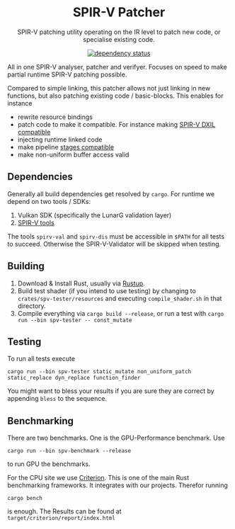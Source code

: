 <div align="center">

# SPIR-V Patcher

SPIR-V patching utility operating on the IR level to patch new code, or specialise existing code.

[![dependency status](https://deps.rs/repo/gitlab/tendsinmende/spv-patcher/status.svg)](https://deps.rs/repo/gitlab/tendsinmende/spv-patcher)

</div>



All in one SPIR-V analyser, patcher and verifyer. Focuses on speed to make partial runtime SPIR-V patching possible.

Compared to simple linking, this patcher allows not just linking in new functions, but also patching existing code / basic-blocks. This enables for instance

- rewrite resource bindings
- patch code to make it compatible. For instance making [SPIR-V DXIL compatible](https://godotengine.org/article/d3d12-adventures-in-shaderland/)
- injecting runtime linked code 
- make pipeline [stages compatible](https://github.com/expenses/spirv-location-injector)
- make non-uniform buffer access valid

## Dependencies

Generally all build dependencies get resolved by `cargo`. For runtime we depend on two tools / SDKs:
1. Vulkan SDK (specifically the LunarG validation layer)
2. [SPIR-V tools](https://github.com/KhronosGroup/SPIRV-Tools)

The tools `spirv-val` and `spirv-dis` must be accessible in `$PATH` for all tests to succeed. Otherwise the SPIR-V-Validator will be skipped when testing.

## Building

1. Download & Install Rust, usually via [Rustup](https://rustup.rs/).
2. Build test shader (if you intend to use testing) by changing to `crates/spv-tester/resources` and executing `compile_shader.sh` in that directory.
3. Compile everything via `cargo build --release`, or run a test with `cargo run --bin spv-tester -- const_mutate`


## Testing

To run all tests execute

``` shell
cargo run --bin spv-tester static_mutate non_uniform_patch static_replace dyn_replace function_finder
```

You might want to bless your results if you are sure they are correct by appending `bless` to the sequence.


## Benchmarking

There are two benchmarks. One is the GPU-Performance benchmark. Use 

``` shell
cargo run --bin spv-benchmark --release
```

to run GPU the benchmarks.

For the CPU site we use [Criterion](https://github.com/bheisler/criterion.rs). This is one of the main Rust benchmarking frameworks. It integrates with our projects. Therefor running 

``` shell
cargo bench
```

is enough. The Results can be found at `target/criterion/report/index.html`

